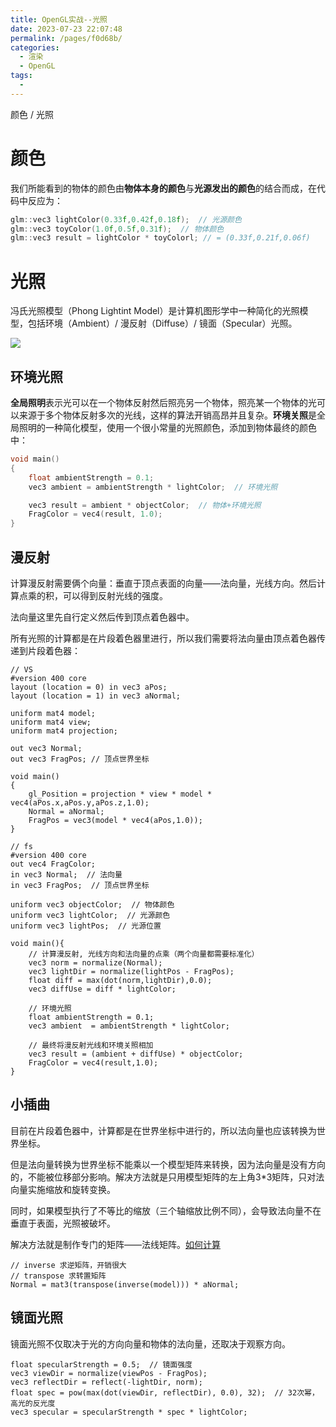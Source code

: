 ```yaml
---
title: OpenGL实战--光照
date: 2023-07-23 22:07:48
permalink: /pages/f0d68b/
categories:
  - 渲染
  - OpenGL
tags:
  - 
---
```

颜色 / 光照

<!-- more -->

# 颜色

我们所能看到的物体的颜色由**物体本身的颜色**与**光源发出的颜色**的结合而成，在代码中反应为：

```cpp
glm::vec3 lightColor(0.33f,0.42f,0.18f);  // 光源颜色
glm::vec3 toyColor(1.0f,0.5f,0.31f);  // 物体颜色
glm::vec3 result = lightColor * toyColorl; // = (0.33f,0.21f,0.06f)
```



# 光照

冯氏光照模型（Phong Lightint Model）是计算机图形学中一种简化的光照模型，包括环境（Ambient）/ 漫反射（Diffuse）/ 镜面（Specular）光照。

![](https://meteor-pic.oss-cn-shenzhen.aliyuncs.com/image/20230726222650.png)



## 环境光照

**全局照明**表示光可以在一个物体反射然后照亮另一个物体，照亮某一个物体的光可以来源于多个物体反射多次的光线，这样的算法开销高昂并且复杂。**环境关照**是全局照明的一种简化模型，使用一个很小常量的光照颜色，添加到物体最终的颜色中：

```cpp
void main()
{
    float ambientStrength = 0.1;
    vec3 ambient = ambientStrength * lightColor;  // 环境光照

    vec3 result = ambient * objectColor;  // 物体+环境光照
    FragColor = vec4(result, 1.0);
}
```

## 漫反射

计算漫反射需要俩个向量：垂直于顶点表面的向量——法向量，光线方向。然后计算点乘的积，可以得到反射光线的强度。

法向量这里先自行定义然后传到顶点着色器中。

所有光照的计算都是在片段着色器里进行，所以我们需要将法向量由顶点着色器传递到片段着色器：

```
// VS
#version 400 core
layout (location = 0) in vec3 aPos;
layout (location = 1) in vec3 aNormal;

uniform mat4 model;
uniform mat4 view;
uniform mat4 projection;

out vec3 Normal;
out vec3 FragPos; // 顶点世界坐标

void main()
{
	gl_Position = projection * view * model * vec4(aPos.x,aPos.y,aPos.z,1.0);
	Normal = aNormal;
	FragPos = vec3(model * vec4(aPos,1.0));
}

// fs
#version 400 core
out vec4 FragColor;
in vec3 Normal;  // 法向量
in vec3 FragPos;  // 顶点世界坐标

uniform vec3 objectColor;  // 物体颜色
uniform vec3 lightColor;  // 光源颜色
uniform vec3 lightPos;  // 光源位置

void main(){
	// 计算漫反射, 光线方向和法向量的点乘（两个向量都需要标准化）
	vec3 norm = normalize(Normal);
	vec3 lightDir = normalize(lightPos - FragPos);
	float diff = max(dot(norm,lightDir),0.0);
	vec3 diffUse = diff * lightColor;

	// 环境光照
	float ambientStrength = 0.1; 
	vec3 ambient  = ambientStrength * lightColor;

	// 最终将漫反射光线和环境关照相加
	vec3 result = (ambient + diffUse) * objectColor;
	FragColor = vec4(result,1.0);
}
```

## 小插曲

目前在片段着色器中，计算都是在世界坐标中进行的，所以法向量也应该转换为世界坐标。

但是法向量转换为世界坐标不能乘以一个模型矩阵来转换，因为法向量是没有方向的，不能被位移部分影响。解决方法就是只用模型矩阵的左上角3*3矩阵，只对法向量实施缩放和旋转变换。

同时，如果模型执行了不等比的缩放（三个轴缩放比例不同），会导致法向量不在垂直于表面，光照被破坏。

解决方法就是制作专门的矩阵——法线矩阵。[如何计算](http://www.lighthouse3d.com/tutorials/glsl-tutorial/the-normal-matrix/)

```
// inverse 求逆矩阵，开销很大
// transpose 求转置矩阵
Normal = mat3(transpose(inverse(model))) * aNormal;
```

## 镜面光照

镜面光照不仅取决于光的方向向量和物体的法向量，还取决于观察方向。

```
float specularStrength = 0.5;  // 镜面强度
vec3 viewDir = normalize(viewPos - FragPos);
vec3 reflectDir = reflect(-lightDir, norm);
float spec = pow(max(dot(viewDir, reflectDir), 0.0), 32);  // 32次幂，高光的反光度
vec3 specular = specularStrength * spec * lightColor;
```

